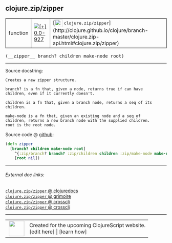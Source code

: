 ## clojure.zip/zipper



 <table border="1">
<tr>
<td>function</td>
<td><a href="https://github.com/cljsinfo/cljs-api-docs/tree/0.0-927"><img valign="middle" alt="[+] 0.0-927" title="Added in 0.0-927" src="https://img.shields.io/badge/+-0.0--927-lightgrey.svg"></a> </td>
<td>
[<img height="24px" valign="middle" src="http://i.imgur.com/1GjPKvB.png"> <samp>clojure.zip/zipper</samp>](http://clojure.github.io/clojure/branch-master/clojure.zip-api.html#clojure.zip/zipper)
</td>
</tr>
</table>


 <samp>
(__zipper__ branch? children make-node root)<br>
</samp>

---





Source docstring:

```
Creates a new zipper structure. 

branch? is a fn that, given a node, returns true if can have
children, even if it currently doesn't.

children is a fn that, given a branch node, returns a seq of its
children.

make-node is a fn that, given an existing node and a seq of
children, returns a new branch node with the supplied children.
root is the root node.
```


Source code @ [github](https://github.com/clojure/clojurescript/blob/r3148/src/cljs/clojure/zip.cljs#L18-L32):

```clj
(defn zipper
  [branch? children make-node root]
    ^{:zip/branch? branch? :zip/children children :zip/make-node make-node}
    [root nil])
```

<!--
Repo - tag - source tree - lines:

 <pre>
clojurescript @ r3148
└── src
    └── cljs
        └── clojure
            └── <ins>[zip.cljs:18-32](https://github.com/clojure/clojurescript/blob/r3148/src/cljs/clojure/zip.cljs#L18-L32)</ins>
</pre>

-->

---



###### External doc links:

[`clojure.zip/zipper` @ clojuredocs](http://clojuredocs.org/clojure.zip/zipper)<br>
[`clojure.zip/zipper` @ grimoire](http://conj.io/store/v1/org.clojure/clojure/1.7.0-beta3/clj/clojure.zip/zipper/)<br>
[`clojure.zip/zipper` @ crossclj](http://crossclj.info/fun/clojure.zip/zipper.html)<br>
[`clojure.zip/zipper` @ crossclj](http://crossclj.info/fun/clojure.zip.cljs/zipper.html)<br>

---

 <table>
<tr><td>
<img valign="middle" align="right" width="48px" src="http://i.imgur.com/Hi20huC.png">
</td><td>
Created for the upcoming ClojureScript website.<br>
[edit here] | [learn how]
</td></tr></table>

[edit here]:https://github.com/cljsinfo/cljs-api-docs/blob/master/cljsdoc/clojure.zip/zipper.cljsdoc
[learn how]:https://github.com/cljsinfo/cljs-api-docs/wiki/cljsdoc-files

<!--

This information was too distracting to show to readers, but I'll leave it
commented here since it is helpful to:

- pretty-print the data used to generate this document
- and show how to retrieve that data



The API data for this symbol:

```clj
{:ns "clojure.zip",
 :name "zipper",
 :signature ["[branch? children make-node root]"],
 :history [["+" "0.0-927"]],
 :type "function",
 :full-name-encode "clojure.zip/zipper",
 :source {:code "(defn zipper\n  [branch? children make-node root]\n    ^{:zip/branch? branch? :zip/children children :zip/make-node make-node}\n    [root nil])",
          :title "Source code",
          :repo "clojurescript",
          :tag "r3148",
          :filename "src/cljs/clojure/zip.cljs",
          :lines [18 32]},
 :full-name "clojure.zip/zipper",
 :clj-symbol "clojure.zip/zipper",
 :docstring "Creates a new zipper structure. \n\nbranch? is a fn that, given a node, returns true if can have\nchildren, even if it currently doesn't.\n\nchildren is a fn that, given a branch node, returns a seq of its\nchildren.\n\nmake-node is a fn that, given an existing node and a seq of\nchildren, returns a new branch node with the supplied children.\nroot is the root node."}

```

Retrieve the API data for this symbol:

```clj
;; from Clojure REPL
(require '[clojure.edn :as edn])
(-> (slurp "https://raw.githubusercontent.com/cljsinfo/cljs-api-docs/catalog/cljs-api.edn")
    (edn/read-string)
    (get-in [:symbols "clojure.zip/zipper"]))
```

-->
